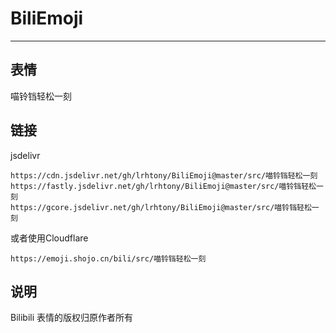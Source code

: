 # BiliEmoji
---
## 表情
喵铃铛轻松一刻
## 链接
jsdelivr
```
https://cdn.jsdelivr.net/gh/lrhtony/BiliEmoji@master/src/喵铃铛轻松一刻
https://fastly.jsdelivr.net/gh/lrhtony/BiliEmoji@master/src/喵铃铛轻松一刻
https://gcore.jsdelivr.net/gh/lrhtony/BiliEmoji@master/src/喵铃铛轻松一刻
```
或者使用Cloudflare
```
https://emoji.shojo.cn/bili/src/喵铃铛轻松一刻
```
## 说明
Bilibili 表情的版权归原作者所有
